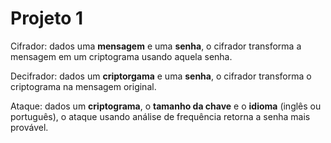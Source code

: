 # Projeto 1

Cifrador: dados uma **mensagem** e uma **senha**, o cifrador transforma a mensagem em um criptograma usando aquela senha.

Decifrador: dados um **criptorgama** e uma **senha**, o cifrador transforma o criptograma na mensagem original.

Ataque: dados um **criptograma**, o **tamanho da chave** e o **idioma** (inglês ou português), o ataque usando análise de frequência retorna a senha mais provável.
